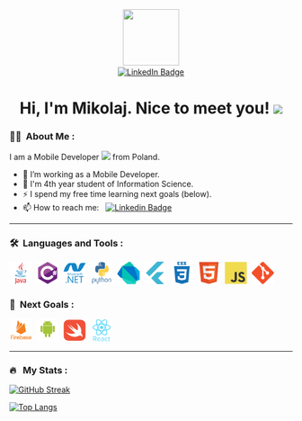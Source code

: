 <div id="header" align="center">
  <img src="https://media0.giphy.com/media/xBTSwCTFkgfcdTjHMz/giphy.gif?cid=ecf05e47b1wcv5qyj1irr5ur5ldkjnevhzou6plqz10w9umu&rid=giphy.gif" width="100" height="100"/>
    <div id="badges">
      <a href="https://www.linkedin.com/in/miko%C5%82aj-migacz-1111951ba/">
        <img src="https://img.shields.io/badge/LinkedIn-blue?style=for-the-badge&logo=linkedin&logoColor=white" alt="LinkedIn Badge"/>
       </a>
      <h1>
         Hi, I'm Mikolaj. Nice to meet you!
         <img src="https://media.giphy.com/media/hvRJCLFzcasrR4ia7z/giphy.gif" width="30px"/>
      </h1>
    </div>
</div>

### :man_technologist: &nbsp;About Me :

I am a Mobile Developer <img src="https://media.giphy.com/media/WUlplcMpOCEmTGBtBW/giphy.gif" width="30"> from Poland.

- 🔭 I’m working as a Mobile Developer.
- 🌱 I'm 4th year student of Information Science.
- ⚡ I spend my free time learning next goals (below).
- 📫 How to reach me: &nbsp; [![Linkedin Badge](https://img.shields.io/badge/-mikolajmigacz-blue?style=flat&logo=Linkedin&logoColor=white)](https://www.linkedin.com/in/miko%C5%82aj-migacz-1111951ba/)

---

### 🛠 &nbsp;Languages and Tools :

<p>
<img src="https://github.com/devicons/devicon/blob/master/icons/java/java-original-wordmark.svg" title="Java" alt="Java" width="40" height="40"/>&nbsp;
<img src="https://github.com/devicons/devicon/blob/master/icons/csharp/csharp-original.svg" title="c-sharp" alt="c-sharp" width="40" height="40"/>&nbsp;
<img src="https://github.com/devicons/devicon/blob/master/icons/dot-net/dot-net-plain-wordmark.svg" title="dot-net" alt="dot-net" width="40" height="40"/>&nbsp;
<img src="https://github.com/devicons/devicon/blob/master/icons/python/python-original-wordmark.svg" title="Python" **alt="Python" width="40" height="40"/>&nbsp;
<img src="https://github.com/devicons/devicon/blob/master/icons/dart/dart-original.svg" title="Dart" alt="Dart" width="40" height="40"/>&nbsp;
<img src="https://github.com/devicons/devicon/blob/master/icons/flutter/flutter-plain.svg" title="Flutter" alt="Flutter" width="40" height="40"/>&nbsp;
<img src="https://github.com/devicons/devicon/blob/master/icons/css3/css3-plain-wordmark.svg"  title="CSS3" alt="CSS" width="40" height="40"/>&nbsp;
<img src="https://github.com/devicons/devicon/blob/master/icons/html5/html5-original.svg" title="HTML5" alt="HTML" width="40" height="40"/>&nbsp;
<img src="https://github.com/devicons/devicon/blob/master/icons/javascript/javascript-original.svg" title="JavaScript" alt="JavaScript" width="40" height="40"/>&nbsp;
<img src="https://github.com/devicons/devicon/blob/master/icons/git/git-original.svg" title="Git" **alt="Git" width="40" height="40"/>&nbsp;

### 🎯 &nbsp;Next Goals :

<img src="https://github.com/devicons/devicon/blob/master/icons/firebase/firebase-plain-wordmark.svg" title="Firebase" alt="Firebase" width="40" height="40"/>&nbsp;
<img src="https://github.com/devicons/devicon/blob/master/icons/android/android-original-wordmark.svg" title="Android" alt="Android" width="40" height="40"/>&nbsp;
<img src="https://github.com/devicons/devicon/blob/master/icons/swift/swift-original.svg" title="Swift" alt="Swift" width="40" height="40"/>&nbsp;
<img src="https://github.com/devicons/devicon/blob/master/icons/react/react-original-wordmark.svg" title="React" alt="React" width="40" height="40"/>&nbsp;
</p>


---

### 🔥 &nbsp; My Stats :
[![GitHub Streak](http://github-readme-streak-stats.herokuapp.com?user=mikolajmigacz&theme=dark&background=000000)](https://git.io/streak-stats)

[![Top Langs](https://github-readme-stats.vercel.app/api/top-langs/?username=mikolajmigacz&layout=compact&theme=vision-friendly-dark)](https://github.com/anuraghazra/github-readme-stats)
